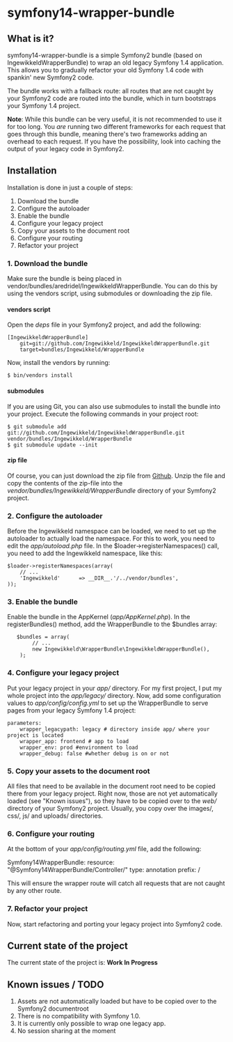 # symfony14-wrapper-bundle

## What is it?

symfony14-wrapper-bundle is a simple Symfony2 bundle (based on IngewikkeldWrapperBundle) to wrap an old legacy Symfony 1.4 application. This allows you to gradually refactor your old Symfony 1.4 code with spankin' new Symfony2 code.

The bundle works with a fallback route: all routes that are not caught by your Symfony2 code are routed into the bundle, which in turn bootstraps your Symfony 1.4 project.

**Note**: While this bundle can be very useful, it is not recommended to use it for too long. You *are* running two different frameworks for each request that goes through this bundle, meaning there's two frameworks adding an overhead to each request. If you have the possibility, look into caching the output of your legacy code in Symfony2.

## Installation

Installation is done in just a couple of steps:

1. Download the bundle
2. Configure the autoloader
3. Enable the bundle
4. Configure your legacy project
5. Copy your assets to the document root
6. Configure your routing
7. Refactor your project

### 1. Download the bundle

Make sure the bundle is being placed in vendor/bundles/aredridel/IngewikkeldWrapperBundle. You can do this by using the vendors script, using submodules or downloading the zip file.

#### vendors script
Open the *deps* file in your Symfony2 project, and add the following:

    [IngewikkeldWrapperBundle]
   	    git=git://github.com/Ingewikkeld/IngewikkeldWrapperBundle.git
    	target=bundles/Ingewikkeld/WrapperBundle

Now, install the vendors by running:

	$ bin/vendors install

#### submodules
If you are using Git, you can also use submodules to install the bundle into your project. Execute the following commands in your project root:

    $ git submodule add git://github.com/Ingewikkeld/IngewikkeldWrapperBundle.git vendor/bundles/Ingewikkeld/WrapperBundle
    $ git submodule update --init

#### zip file
Of course, you can just download the zip file from [Github](https://github.com/Ingewikkeld/IngewikkeldWrapperBundle). Unzip the file and copy the contents of the zip-file into the *vendor/bundles/Ingewikkeld/WrapperBundle* directory of your Symfony2 project.

### 2. Configure the autoloader

Before the Ingewikkeld namespace can be loaded, we need to set up the autoloader to actually load the namespace. For this to work, you need to edit the *app/autoload.php* file. In the $loader->registerNamespaces() call, you need to add the Ingewikkeld namespace, like this:

    $loader->registerNamespaces(array(
		// ...
        'Ingewikkeld'      => __DIR__.'/../vendor/bundles',
    ));

### 3. Enable the bundle

Enable the bundle in the AppKernel (*app/AppKernel.php*). In the registerBundles() method, add the WrapperBundle to the $bundles array:

       $bundles = array(
			// ...
            new Ingewikkeld\WrapperBundle\IngewikkeldWrapperBundle(),
        );
### 4. Configure your legacy project

Put your legacy project in your *app/* directory. For my first project, I put my whole project into the *app/legacy/* directory. Now, add some configuration values to *app/config/config.yml* to set up the WrapperBundle to serve pages from your legacy Symfony 1.4 project:

    parameters:
        wrapper_legacypath: legacy # directory inside app/ where your project is located
        wrapper_app: frontend # app to load
        wrapper_env: prod #environment to load
        wrapper_debug: false #whether debug is on or not

### 5. Copy your assets to the document root

All files that need to be available in the document root need to be copied there from your legacy project. Right now, those are not yet automatically loaded (see "Known issues"), so they have to be copied over to the *web/* directory of your Symfony2 project. Usually, you copy over the images/, css/, js/ and uploads/ directories.

### 6. Configure your routing

At the bottom of your *app/config/routing.yml* file, add the following:

Symfony14WrapperBundle:
    resource: "@Symfony14WrapperBundle/Controller/"
    type:     annotation
    prefix:   /

This will ensure the wrapper route will catch all requests that are not caught by any other route.

### 7. Refactor your project

Now, start refactoring and porting your legacy project into Symfony2 code. 

## Current state of the project

The current state of the project is: **Work In Progress**

## Known issues / TODO

1. Assets are not automatically loaded but have to be copied over to the Symfony2 documentroot
2. There is no compatibility with Symfony 1.0.
3. It is currently only possible to wrap one legacy app.
4. No session sharing at the moment
